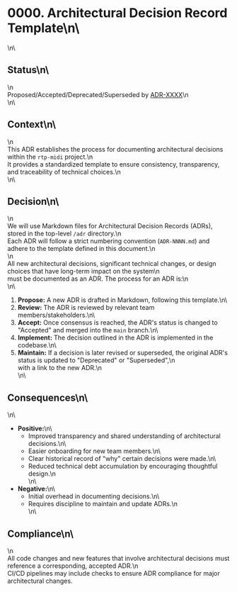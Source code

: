 # 0000. Architectural Decision Record Template\n\
\n\
## Status\n\
\n\
Proposed/Accepted/Deprecated/Superseded by [ADR-XXXX](./adr-XXXX.md)\n\
\n\
## Context\n\
\n\
This ADR establishes the process for documenting architectural decisions within the `rtp-midi` project.\n\
It provides a standardized template to ensure consistency, transparency, and traceability of technical choices.\n\
\n\
## Decision\n\
\n\
We will use Markdown files for Architectural Decision Records (ADRs), stored in the top-level `/adr` directory.\n\
Each ADR will follow a strict numbering convention (`ADR-NNNN.md`) and adhere to the template defined in this document.\n\
\n\
All new architectural decisions, significant technical changes, or design choices that have long-term impact on the system\n\
must be documented as an ADR. The process for an ADR is:\n\
\n\
1.  **Propose:** A new ADR is drafted in Markdown, following this template.\n\
2.  **Review:** The ADR is reviewed by relevant team members/stakeholders.\n\
3.  **Accept:** Once consensus is reached, the ADR\'s status is changed to "Accepted" and merged into the `main` branch.\n\
4.  **Implement:** The decision outlined in the ADR is implemented in the codebase.\n\
5.  **Maintain:** If a decision is later revised or superseded, the original ADR\'s status is updated to "Deprecated" or "Superseded",\n\
    with a link to the new ADR.\n\
\n\
## Consequences\n\
\n\
*   **Positive:**\n\
    *   Improved transparency and shared understanding of architectural decisions.\n\
    *   Easier onboarding for new team members.\n\
    *   Clear historical record of "why" certain decisions were made.\n\
    *   Reduced technical debt accumulation by encouraging thoughtful design.\n\
\n\
*   **Negative:**\n\
    *   Initial overhead in documenting decisions.\n\
    *   Requires discipline to maintain and update ADRs.\n\
\n\
## Compliance\n\
\n\
All code changes and new features that involve architectural decisions must reference a corresponding, accepted ADR.\n\
CI/CD pipelines may include checks to ensure ADR compliance for major architectural changes. 
